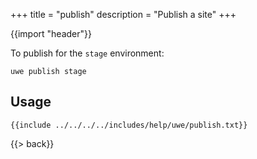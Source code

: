 +++
title = "publish"
description = "Publish a site"
+++

{{import "header"}}

To publish for the `stage` environment:

```text
uwe publish stage
```

## Usage

```text
{{include ../../../../includes/help/uwe/publish.txt}}
```

{{> back}}
